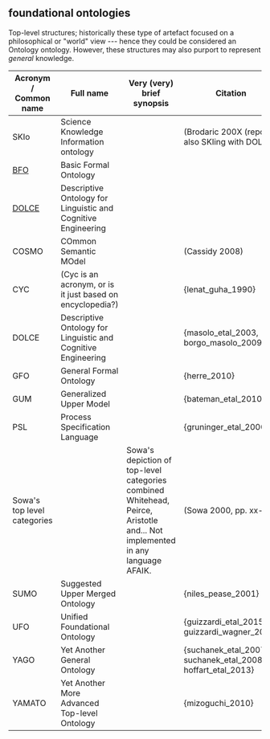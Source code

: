 ## foundational ontologies
Top-level structures; historically these type of artefact focused on a philosophical or "world" view --- hence they could be considered an Ontology ontology.  However, these structures may also purport to represent _general_ knowledge.

| Acronym / <br />Common name  | Full name |  Very (very) brief synopsis              | Citation  |
| -------------- | --------- | ---------------------------------------------------- | ---- |
| SKIo | Science Knowledge Information ontology |  | (Brodaric 200X (report),<br /> also SKIing with DOLCE) |
| [BFO](http://ifomis.uni-saarland.de/bfo/) | Basic Formal Ontology |  |  |
| [DOLCE](http://www.loa.istc.cnr.it/old/DOLCE.html) | Descriptive Ontology for Linguistic and Cognitive Engineering |  |  |
| COSMO | COmmon Semantic MOdel | | (Cassidy 2008) |
| CYC | (Cyc is an acronym, or is it just based on encyclopedia?) | | {lenat_guha_1990} |
| DOLCE | Descriptive Ontology for Linguistic and Cognitive Engineering | | {masolo_etal_2003, borgo_masolo_2009} |
| GFO | General Formal Ontology | | {herre_2010} |
| GUM | Generalized Upper Model | | {bateman_etal_2010} |
| PSL | Process Specification Language | | {gruninger_etal_2000} |
| Sowa's top level categories | | Sowa's depiction of top-level categories combined Whitehead, Peirce, Aristotle and...  Not implemented in any language AFAIK. | (Sowa 2000, pp. xx-xx) |
| SUMO | Suggested Upper Merged Ontology | | {niles_pease_2001} |
| UFO | Unified Foundational Ontology | | {guizzardi_etal_2015, guizzardi_wagner_2010} |
| YAGO | Yet Another General Ontology | | {suchanek_etal_2007, suchanek_etal_2008, hoffart_etal_2013} |
| YAMATO | Yet Another More Advanced Top-level Ontology | | {mizoguchi_2010} |
